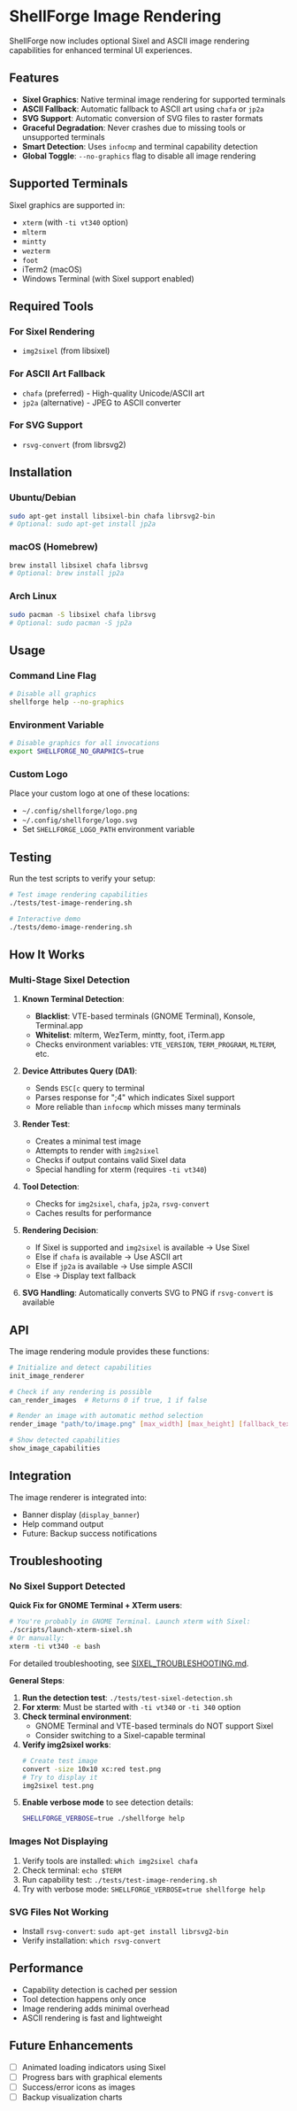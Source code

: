 # ShellForge Image Rendering

ShellForge now includes optional Sixel and ASCII image rendering capabilities for enhanced terminal UI experiences.

## Features

- **Sixel Graphics**: Native terminal image rendering for supported terminals
- **ASCII Fallback**: Automatic fallback to ASCII art using `chafa` or `jp2a`
- **SVG Support**: Automatic conversion of SVG files to raster formats
- **Graceful Degradation**: Never crashes due to missing tools or unsupported terminals
- **Smart Detection**: Uses `infocmp` and terminal capability detection
- **Global Toggle**: `--no-graphics` flag to disable all image rendering

## Supported Terminals

Sixel graphics are supported in:
- `xterm` (with `-ti vt340` option)
- `mlterm`
- `mintty`
- `wezterm`
- `foot`
- iTerm2 (macOS)
- Windows Terminal (with Sixel support enabled)

## Required Tools

### For Sixel Rendering
- `img2sixel` (from libsixel)

### For ASCII Art Fallback
- `chafa` (preferred) - High-quality Unicode/ASCII art
- `jp2a` (alternative) - JPEG to ASCII converter

### For SVG Support
- `rsvg-convert` (from librsvg2)

## Installation

### Ubuntu/Debian
```bash
sudo apt-get install libsixel-bin chafa librsvg2-bin
# Optional: sudo apt-get install jp2a
```

### macOS (Homebrew)
```bash
brew install libsixel chafa librsvg
# Optional: brew install jp2a
```

### Arch Linux
```bash
sudo pacman -S libsixel chafa librsvg
# Optional: sudo pacman -S jp2a
```

## Usage

### Command Line Flag
```bash
# Disable all graphics
shellforge help --no-graphics
```

### Environment Variable
```bash
# Disable graphics for all invocations
export SHELLFORGE_NO_GRAPHICS=true
```

### Custom Logo
Place your custom logo at one of these locations:
- `~/.config/shellforge/logo.png`
- `~/.config/shellforge/logo.svg`
- Set `SHELLFORGE_LOGO_PATH` environment variable

## Testing

Run the test scripts to verify your setup:

```bash
# Test image rendering capabilities
./tests/test-image-rendering.sh

# Interactive demo
./tests/demo-image-rendering.sh
```

## How It Works

### Multi-Stage Sixel Detection

1. **Known Terminal Detection**:
   - **Blacklist**: VTE-based terminals (GNOME Terminal), Konsole, Terminal.app
   - **Whitelist**: mlterm, WezTerm, mintty, foot, iTerm.app
   - Checks environment variables: `VTE_VERSION`, `TERM_PROGRAM`, `MLTERM`, etc.

2. **Device Attributes Query (DA1)**:
   - Sends `ESC[c` query to terminal
   - Parses response for ";4" which indicates Sixel support
   - More reliable than `infocmp` which misses many terminals

3. **Render Test**:
   - Creates a minimal test image
   - Attempts to render with `img2sixel`
   - Checks if output contains valid Sixel data
   - Special handling for xterm (requires `-ti vt340`)

4. **Tool Detection**: 
   - Checks for `img2sixel`, `chafa`, `jp2a`, `rsvg-convert`
   - Caches results for performance

5. **Rendering Decision**: 
   - If Sixel is supported and `img2sixel` is available → Use Sixel
   - Else if `chafa` is available → Use ASCII art
   - Else if `jp2a` is available → Use simple ASCII
   - Else → Display text fallback

6. **SVG Handling**: Automatically converts SVG to PNG if `rsvg-convert` is available

## API

The image rendering module provides these functions:

```bash
# Initialize and detect capabilities
init_image_renderer

# Check if any rendering is possible
can_render_images  # Returns 0 if true, 1 if false

# Render an image with automatic method selection
render_image "path/to/image.png" [max_width] [max_height] [fallback_text]

# Show detected capabilities
show_image_capabilities
```

## Integration

The image renderer is integrated into:
- Banner display (`display_banner`)
- Help command output
- Future: Backup success notifications

## Troubleshooting

### No Sixel Support Detected

**Quick Fix for GNOME Terminal + XTerm users**:
```bash
# You're probably in GNOME Terminal. Launch xterm with Sixel:
./scripts/launch-xterm-sixel.sh
# Or manually:
xterm -ti vt340 -e bash
```

For detailed troubleshooting, see [SIXEL_TROUBLESHOOTING.md](SIXEL_TROUBLESHOOTING.md).

**General Steps**:
1. **Run the detection test**: `./tests/test-sixel-detection.sh`
2. **For xterm**: Must be started with `-ti vt340` or `-ti 340` option
3. **Check terminal environment**:
   - GNOME Terminal and VTE-based terminals do NOT support Sixel
   - Consider switching to a Sixel-capable terminal
4. **Verify img2sixel works**:
   ```bash
   # Create test image
   convert -size 10x10 xc:red test.png
   # Try to display it
   img2sixel test.png
   ```
5. **Enable verbose mode** to see detection details:
   ```bash
   SHELLFORGE_VERBOSE=true ./shellforge help
   ```

### Images Not Displaying
1. Verify tools are installed: `which img2sixel chafa`
2. Check terminal: `echo $TERM`
3. Run capability test: `./tests/test-image-rendering.sh`
4. Try with verbose mode: `SHELLFORGE_VERBOSE=true shellforge help`

### SVG Files Not Working
- Install `rsvg-convert`: `sudo apt-get install librsvg2-bin`
- Verify installation: `which rsvg-convert`

## Performance

- Capability detection is cached per session
- Tool detection happens only once
- Image rendering adds minimal overhead
- ASCII rendering is fast and lightweight

## Future Enhancements

- [ ] Animated loading indicators using Sixel
- [ ] Progress bars with graphical elements
- [ ] Success/error icons as images
- [ ] Backup visualization charts
